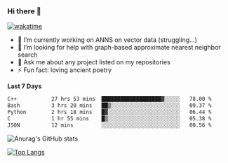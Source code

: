 ### Hi there 👋

[![wakatime](https://wakatime.com/badge/user/8906da98-c623-4aff-ac00-99cb42e09b38.svg)](https://wakatime.com/@8906da98-c623-4aff-ac00-99cb42e09b38)

- 🔭 I’m currently working on ANNS on vector data (struggling...)
- 🤔 I’m looking for help with graph-based approximate nearest neighbor search
- 💬 Ask me about any project listed on my repositories
- ⚡ Fun fact: loving ancient poetry


**Last 7 Days**
<!--START_SECTION:waka-->

```txt
C++           27 hrs 53 mins  ███████████████████▓░░░░░   78.00 %
Bash          3 hrs 20 mins   ██▒░░░░░░░░░░░░░░░░░░░░░░   09.37 %
Python        2 hrs 18 mins   █▓░░░░░░░░░░░░░░░░░░░░░░░   06.44 %
C             1 hr 55 mins    █▒░░░░░░░░░░░░░░░░░░░░░░░   05.38 %
JSON          12 mins         ░░░░░░░░░░░░░░░░░░░░░░░░░   00.56 %
```

<!--END_SECTION:waka-->

![Anurag's GitHub stats](https://github-readme-stats.vercel.app/api?username=matchyc&count_private=true&show_icons=true&theme=vue)

[![Top Langs](https://github-readme-stats.vercel.app/api/top-langs/?username=matchyc&langs_count=4&&hide=perl,raku,html,javascript,shell,roff,prolog)](https://github.com/anuraghazra/github-readme-stats)

